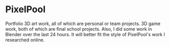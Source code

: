 # PixelPool
Portfolio
3D art work, all of which are personal or team projects. 
3D game work, both of which are final school projects. 
Also, I did some work in Blender over the last 24 hours. 
It will better fit the style of PixelPool's work I researched online.
